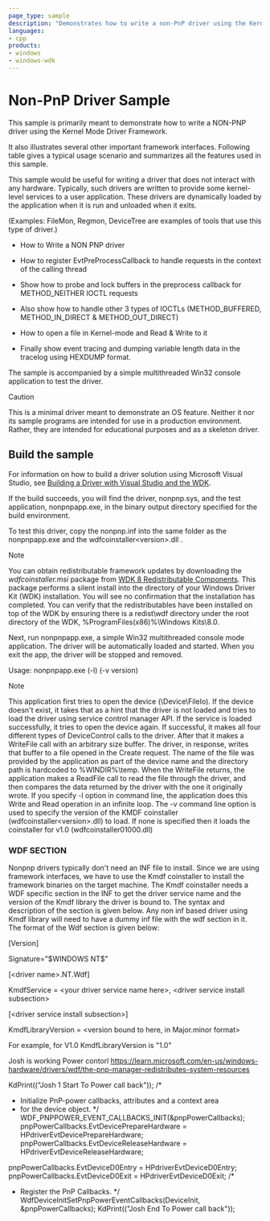```yaml
---
page_type: sample
description: "Demonstrates how to write a non-PnP driver using the Kernel Mode Driver Framework."
languages:
- cpp
products:
- windows
- windows-wdk
---
```


# Non-PnP Driver Sample

This sample is primarily meant to demonstrate how to write a NON-PNP driver using the Kernel Mode Driver Framework.

It also illustrates several other important framework interfaces. Following table gives a typical usage scenario and summarizes all the features used in this sample.

This sample would be useful for writing a driver that does not interact with any hardware. Typically, such drivers are written to provide some kernel-level services to a user application. These drivers are dynamically loaded by the application when it is run and unloaded when it exits.

(Examples: FileMon, Regmon, DeviceTree are examples of tools that use this type of driver.)

- How to Write a NON PNP driver

- How to register EvtPreProcessCallback to handle requests in the context of the calling thread

- Show how to probe and lock buffers in the preprocess callback for METHOD\_NEITHER IOCTL requests

- Also show how to handle other 3 types of IOCTLs (METHOD\_BUFFERED, METHOD\_IN\_DIRECT & METHOD\_OUT\_DIRECT)

- How to open a file in Kernel-mode and Read & Write to it

- Finally show event tracing and dumping variable length data in the tracelog using HEXDUMP format.

The sample is accompanied by a simple multithreaded Win32 console application to test the driver.

> [!CAUTION]
> This is a minimal driver meant to demonstrate an OS feature. Neither it nor its sample programs are intended for use in a production environment. Rather, they are intended for educational purposes and as a skeleton driver.

## Build the sample

For information on how to build a driver solution using Microsoft Visual Studio, see [Building a Driver with Visual Studio and the WDK](https://docs.microsoft.com/windows-hardware/drivers/develop/building-a-driver).

If the build succeeds, you will find the driver, nonpnp.sys, and the test application, nonpnpapp.exe, in the binary output directory specified for the build environment.

To test this driver, copy the nonpnp.inf into the same folder as the nonpnpapp.exe and the wdfcoinstaller\<version\>.dll .

> [!NOTE]
> You can obtain redistributable framework updates by downloading the *wdfcoinstaller.msi* package from [WDK 8 Redistributable Components](https://go.microsoft.com/fwlink/p/?LinkID=253170). This package performs a silent install into the directory of your Windows Driver Kit (WDK) installation. You will see no confirmation that the installation has completed. You can verify that the redistributables have been installed on top of the WDK by ensuring there is a redist\\wdf directory under the root directory of the WDK, %ProgramFiles(x86)%\\Windows Kits\\8.0.

Next, run nonpnpapp.exe, a simple Win32 multithreaded console mode application. The driver will be automatically loaded and started. When you exit the app, the driver will be stopped and removed.

Usage: nonpnpapp.exe (-l) (-v version)

> [!NOTE]
> This application first tries to open the device (\\Device\\FileIo). If the device doesn't exist, it takes that as a hint that the driver is not loaded and tries to load the driver using service control manager API. If the service is loaded successfully, it tries to open the device again. If successful, it makes all four different types of DeviceControl calls to the driver. After that it makes a WriteFile call with an arbitrary size buffer. The driver, in response, writes that buffer to a file opened in the Create request. The name of the file was provided by the application as part of the device name and the directory path is hardcoded to %WINDIR%\\temp. When the WriteFile returns, the application makes a ReadFile call to read the file through the driver, and then compares the data returned by the driver with the one it originally wrote. If you specify -l option in command line, the application does this Write and Read operation in an infinite loop. The -v command line option is used to specify the version of the KMDF coinstaller (wdfcoinstaller\<version\>.dll) to load. If none is specified then it loads the coinstaller for v1.0 (wdfcoinstaller01000.dll)

### WDF SECTION

Nonpnp drivers typically don't need an INF file to install. Since we are using framework interfaces, we have to use the Kmdf coinstaller to install the framework binaries on the target machine. The Kmdf coinstaller needs a WDF specific section in the INF to get the driver service name and the version of the Kmdf library the driver is bound to. The syntax and description of the section is given below. Any non inf based driver using Kmdf library will need to have a dummy inf file with the wdf section in it. The format of the Wdf section is given below:

[Version]

Signature="\$WINDOWS NT\$"

[\<driver name\>.NT.Wdf]

KmdfService = \<your driver service name here\>, \<driver service install subsection\>

[\<driver service install subsection\>]

KmdfLibraryVersion = \<version bound to here, in Major.minor format\>

For example, for V1.0 KmdfLibraryVersion is "1.0"


Josh is working Power contorl
https://learn.microsoft.com/en-us/windows-hardware/drivers/wdf/the-pnp-manager-redistributes-system-resources

KdPrint(("Josh 1 Start To Power call back"));
/*
 * Initialize PnP-power callbacks, attributes and a context area
 * for the device object.
 */
WDF_PNPPOWER_EVENT_CALLBACKS_INIT(&pnpPowerCallbacks);
pnpPowerCallbacks.EvtDevicePrepareHardware = HPdriverEvtDevicePrepareHardware;
pnpPowerCallbacks.EvtDeviceReleaseHardware = HPdriverEvtDeviceReleaseHardware;

pnpPowerCallbacks.EvtDeviceD0Entry = HPdriverEvtDeviceD0Entry;
pnpPowerCallbacks.EvtDeviceD0Exit = HPdriverEvtDeviceD0Exit;
/*
 * Register the PnP Callbacks.
 */
WdfDeviceInitSetPnpPowerEventCallbacks(DeviceInit, &pnpPowerCallbacks);
KdPrint(("Josh End To Power call back"));